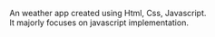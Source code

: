 An weather app created using Html, Css, Javascript. <br> It  majorly focuses on javascript implementation.
